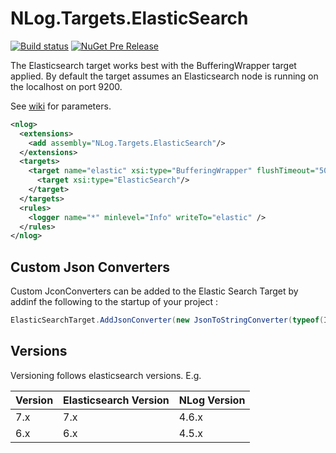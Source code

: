 # NLog.Targets.ElasticSearch

[![Build status](https://ci.appveyor.com/api/projects/status/53pvt1ao61hd3ym2/branch/master?svg=true)](https://ci.appveyor.com/project/markmcdowell/nlog-targets-elasticsearch/branch/master)
[![NuGet Pre Release](https://img.shields.io/nuget/vpre/NLog.Targets.ElasticSearch.svg)](https://www.nuget.org/packages/NLog.Targets.ElasticSearch)

The Elasticsearch target works best with the BufferingWrapper target applied. By default the target assumes an Elasticsearch node is running on the localhost on port 9200.

See [wiki](https://github.com/ReactiveMarkets/NLog.Targets.ElasticSearch/wiki) for parameters.

```xml
<nlog>
  <extensions>
    <add assembly="NLog.Targets.ElasticSearch"/>
  </extensions>
  <targets>
    <target name="elastic" xsi:type="BufferingWrapper" flushTimeout="5000">
      <target xsi:type="ElasticSearch"/>
    </target>
  </targets>
  <rules>
    <logger name="*" minlevel="Info" writeTo="elastic" />
  </rules>
</nlog>
```

## Custom Json Converters

Custom JconConverters can be added to the Elastic Search Target by addinf the following to the startup of your project :

```cs
ElasticSearchTarget.AddJsonConverter(new JsonToStringConverter(typeof(IPAddress)));
```


## Versions

Versioning follows elasticsearch versions. E.g.

| Version | Elasticsearch Version | NLog Version |
| ------- | --------------------- | ------------ |
| 7.x     | 7.x                   | 4.6.x        |
| 6.x     | 6.x                   | 4.5.x        |
